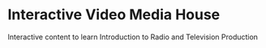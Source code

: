 # Interactive Video Media House
Interactive content to learn Introduction to Radio and Television Production
